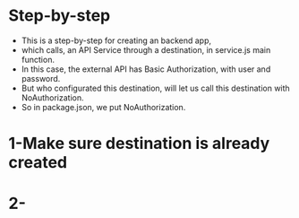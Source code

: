 # Step-by-step

- This is a step-by-step for creating an backend app,  
- which calls, an API Service through a destination, in service.js main function.
- In this case, the external API has Basic Authorization, with user and password.
- But who configurated this destination, will let us call this destination with NoAuthorization.
- So in package.json, we put NoAuthorization.

# 1-Make sure destination is already created

# 2-
